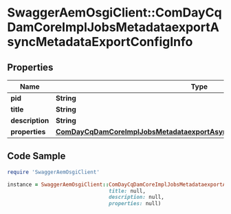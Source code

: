 # SwaggerAemOsgiClient::ComDayCqDamCoreImplJobsMetadataexportAsyncMetadataExportConfigInfo

## Properties

Name | Type | Description | Notes
------------ | ------------- | ------------- | -------------
**pid** | **String** |  | [optional] 
**title** | **String** |  | [optional] 
**description** | **String** |  | [optional] 
**properties** | [**ComDayCqDamCoreImplJobsMetadataexportAsyncMetadataExportConfigProperties**](ComDayCqDamCoreImplJobsMetadataexportAsyncMetadataExportConfigProperties.md) |  | [optional] 

## Code Sample

```ruby
require 'SwaggerAemOsgiClient'

instance = SwaggerAemOsgiClient::ComDayCqDamCoreImplJobsMetadataexportAsyncMetadataExportConfigInfo.new(pid: null,
                                 title: null,
                                 description: null,
                                 properties: null)
```


